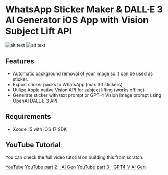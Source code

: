 # WhatsApp Sticker Maker & DALL·E 3 AI Generator iOS App with Vision Subject Lift API

![alt text](https://i.ibb.co/jZ7MfC8/promo.png)
![alt text](https://i.ibb.co/30D974c/promojpeg.jpg)

## Features
- Automatic background removal of your image so it can be used as sticker.
- Export sticker packs to WhatsApp (max 30 stickers)
- Utilize Apple native Vision API for subject lifting (works offline)
- Generate sticker with text prompt or GPT-4 Vision image prompt using OpenAI DALL·E 3 API.

## Requirements
- Xcode 15 with iOS 17 SDK

## YouTube Tutorial
You can check the full video tutorial on building this from scratch.

[YouTube](https://youtu.be/K68UqsB9ZIY)
[YouTube part 2 - AI Gen](https://youtu.be/XiuFjYPeZiY)
[YouTube part 3 - GPT4-V AI Gen](https://youtu.be/TZcxrqZfrz0)